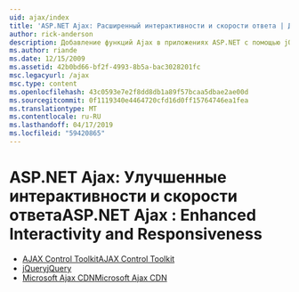 ```yaml
---
uid: ajax/index
title: 'ASP.NET Ajax: Расширенный интерактивности и скорости ответа | Документация Майкрософт'
author: rick-anderson
description: Добавление функций Ajax в приложениях ASP.NET с помощью jQuery и Ajax Control Toolkit. Повысить производительность приложений Ajax с помощью Micro...
ms.author: riande
ms.date: 12/15/2009
ms.assetid: 42b0bd66-bf2f-4993-8b5a-bac3028201fc
msc.legacyurl: /ajax
msc.type: content
ms.openlocfilehash: 43c0593e7e2f8dd8db1a89f57bcaa5dbae2ae00d
ms.sourcegitcommit: 0f1119340e4464720cfd16d0ff15764746ea1fea
ms.translationtype: MT
ms.contentlocale: ru-RU
ms.lasthandoff: 04/17/2019
ms.locfileid: "59420865"
---
```

# <a name="aspnet-ajax--enhanced-interactivity-and-responsiveness"></a><span data-ttu-id="25df1-104">ASP.NET Ajax: Улучшенные интерактивности и скорости ответа</span><span class="sxs-lookup"><span data-stu-id="25df1-104">ASP.NET Ajax : Enhanced Interactivity and Responsiveness</span></span>

- [<span data-ttu-id="25df1-105">AJAX Control Toolkit</span><span class="sxs-lookup"><span data-stu-id="25df1-105">AJAX Control Toolkit</span></span>](https://go.devexpress.com/AjaxControlToolkit_ASP_Resources_ASP_AJAX_Index.aspx)
- [<span data-ttu-id="25df1-106">jQuery</span><span class="sxs-lookup"><span data-stu-id="25df1-106">jQuery</span></span>](http://jquery.com/)
- [<span data-ttu-id="25df1-107">Microsoft Ajax CDN</span><span class="sxs-lookup"><span data-stu-id="25df1-107">Microsoft Ajax CDN</span></span>](cdn/overview.md)
